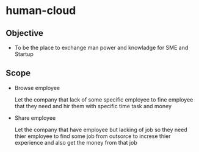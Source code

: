 # human-cloud

## Objective

* To be the place to exchange man power and knowladge for SME and Startup 

## Scope

* Browse employee

   Let the company that lack of some specific employee to fine employee that they need
   and hir them with specific time task and money

* Share employee

   Let the company that have employee but lacking of job so they need thier employee
   to find some job from outsorce to increse thier experience and also get the money from that job 
